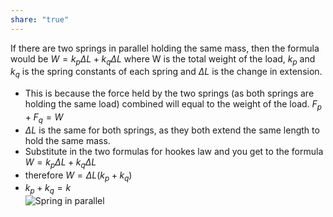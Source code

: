 ```yaml
---  
share: "true"  
---  
```

  
If there are two springs in parallel holding the same mass, then the formula would be $W=k_p\Delta L + k_q\Delta L$ where W is the total weight of the load, $k_p$ and $k_q$ is the spring constants of each spring and $\Delta L$ is the change in extension.   
  
- This is because the force held by the two springs (as both springs are holding the same load) combined will equal to the weight of the load. $F_p + F_q = W$  
- $\Delta L$ is the same for both springs, as they both extend the same length to hold the same mass.  
- Substitute in the two formulas for hookes law and you get to the formula $W=k_p\Delta L + k_q\Delta L$  
- therefore $W=\Delta L(k_p + k_q)$  
- $k_p + k_q = k$  
![Spring in parallel](Spring%20in%20parallel)  
  
  
  
